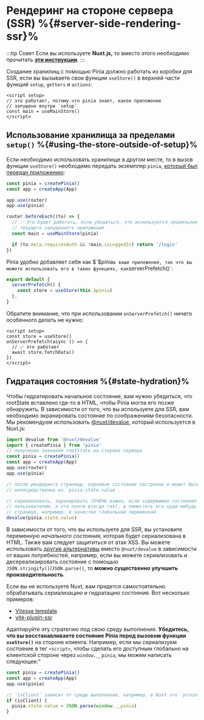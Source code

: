 # Рендеринг на стороне сервера (SSR) %{#server-side-rendering-ssr}%

:::tip Совет
Если вы используете **Nuxt.js,** то вместо этого необходимо прочитать [**эти инструкции**](./nuxt.md).
:::

Создание хранилищ с помощью Pinia должно работать из коробки для SSR, если вы вызываете свои функции `useStore()` в верхней части функций `setup`, `getters` и `actions`:

```vue
<script setup>
// это работает, потому что pinia знает, какое приложение
// запущено внутри `setup`
const main = useMainStore()
</script>
```

## Использование хранилища за пределами `setup()` %{#using-the-store-outside-of-setup}%

Если необходимо использовать хранилище в другом месте, то в вызов функции `useStore()` необходимо передать экземпляр `pinia`, [который был передан приложению](../getting-started.md#installation):

```js
const pinia = createPinia()
const app = createApp(App)

app.use(router)
app.use(pinia)

router.beforeEach((to) => {
  // ✅ Это будет работать, если убедиться, что используется правильное хранилище для
  // текущего запущенного приложения
  const main = useMainStore(pinia)

  if (to.meta.requiresAuth && !main.isLoggedIn) return '/login'
})
```

Pinia удобно добавляет себя как $`$pinia`в ваше приложение, так что вы можете использовать его в таких функциях, как`serverPrefetch()`:

```js
export default {
  serverPrefetch() {
    const store = useStore(this.$pinia)
  },
}
```

Обратите внимание, что при использовании `onServerPrefetch()` ничего особенного делать не нужно:

```vue
<script setup>
const store = useStore()
onServerPrefetch(async () => {
  // ✅ это работает
  await store.fetchData()
})
</script>
```

## Гидратация состояния %{#state-hydration}%

Чтобы гидратировать начальное состояние, вам нужно убедиться, что rootState вставлено где-то в HTML, чтобы Pinia могла его позже обнаружить. В зависимости от того, что вы используете для SSR, вам необходимо экранировать состояние по соображениям безопасности. Мы рекомендуем использовать [@nuxt/devalue](https://github.com/nuxt-contrib/devalue), который используется в Nuxt.js:

```js
import devalue from '@nuxt/devalue'
import { createPinia } from 'pinia'
// получение значения rootState на стороне сервера
const pinia = createPinia()
const app = createApp(App)
app.use(router)
app.use(pinia)

// после рендеринга страницы, корневое состояние построено и может быть прочитано
// непосредственно из `pinia.state.value`.

// сериализовать, экранировать (ОЧЕНЬ важно, если содержимое состояния может быть изменено
// пользователем, а это почти всегда так), и поместить его куда-нибудь на
// странице, например, в качестве глобальной переменной.
devalue(pinia.state.value)
```

В зависимости от того, что вы используете для SSR, вы установите переменную _начального состояния_, которая будет сериализована в HTML. Также вам следует защититься от атак XSS. Вы можете использовать [другие альтернативы](https://github.com/nuxt-contrib/devalue#see-also) вместо `@nuxt/devalue` в зависимости от ваших потребностей, например, если вы можете сериализовать и десереализировать состояние с помощью `JSON.stringify()`/`JSON.parse()`, то **можно существенно улучшить производительность**.

Если вы не используете Nuxt, вам придется самостоятельно обрабатывать сериализацию и гидратацию состояния. Вот несколько примеров:

- [Vitesse template](https://github.com/antfu/vitesse/blob/main/src/modules/pinia.ts)
- [vite-plugin-ssr](https://vite-plugin-ssr.com/pinia)

Адаптируйте эту стратегию под свою среду выполнения. **Убедитесь, что вы восстанавливаете состояние Pinia перед вызовом функции `useStore()`** на стороне клиента. Например, если мы сериализуем состояние в тег `<script>`, чтобы сделать его доступным глобально на клиентской стороне через `window.__pinia`, мы можем написать следующее:"

```ts
const pinia = createPinia()
const app = createApp(App)
app.use(pinia)

// `isClient` зависит от среды выполнения, например, в Nuxt это `process.client`.
if (isClient) {
  pinia.state.value = JSON.parse(window.__pinia)
}
```
